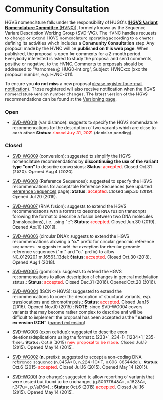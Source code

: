 # Community Consultation

HGVS nomenclature falls under the responsibility of HUGO's ([**HGVS Variant Nomenclature Committee** (HVNC)](../governance/)), formerly known as the Sequence Variant Description Working Group (SVD-WG). The HVNC handles requests to change or extend HGVS nomenclature operating according to a charter defining its activities which includes a **Community Consultation** step. Any proposal made by the HVNC will be **published on this web page**. When published, the proposal is open for comments for a 2-month period. Everybody interested is asked to study the proposal and send comments, positive or negative, to the HVNC. Comments to proposals should be addressed to "Varnomen @ HUGO-int.org", Subject: HVNCxxx (xxx the proposal number, e.g. HVNC-011).

To ensure you **do not miss** a new proposal [please register for e-mail notification](../background/basics/)). Those registered will also receive notification when the HGVS nomenclature version number changes. The latest version of the HGVS recommendations can be found at the [Versioning page](../background/versioning/).

### Open

* [SVD-WG010](SVD-WG010/) (var distance): suggests to specify the HGVS nomenclature recommendations for the description of two variants which are close to each other: **Status**: <font color="red">closed July 31, 2021</font> (decision pending).

### Closed

* [SVD-WG009](SVD-WG009/) (conversion): suggested to simplify the HGVS nomenclature recommendations by **discontinuing the use of the variant type "con"** to describe conversions: **Status**: <font color="red">accepted</font>. Closed Oct.31 (2020). Opened Aug,4 (2020).

* [SVD-WG008](SVD-WG008/) (Reference Sequences): suggested to specify the HGVS recommendations for acceptable Reference Sequences (see updated [Reference Sequences](../background/refseq/) page): **Status**: <font color="red">accepted</font>. Closed Sep.30 (2019). Opened Jul.20 (2019).

* [SVD-WG007](SVD-WG007/) (RNA fusion): suggests to extend the HGVS recommendations with a format to describe RNA fusion transcripts following the format to describe a fusion between two DNA molecules (translocations), i.e. using "::": **Status**: <font color="red">accepted</font>. Closed Jun.30 (2019). Opened Apr.10 (2019).

* [SVD-WG006](SVD-WG006/) (circular DNA): suggests to extend the HGVS recommendations allowing a **"o."** prefix for circular genomic reference sequences.: suggests to add the exception for circular genomic reference sequences ("m." and "o." prefix) to allow NC_012920.1:m.16563_13del: **Status**: <font color="red">accepted</font>. Closed Oct.30 (2018). Opened Aug.1 (2018).

* [SVD-WG005](SVD-WG005/) (gom/lom): suggests to extend the HGVS recommendations to allow description of changes in general methylation status.: **Status**: <font color="red">accepted</font>. Closed Dec.31 (2016). Opened Oct.20 (2016).

* [SVD-WG004](SVD-WG004/) (ISCN<>HGVS): suggested to extend the recommendations to cover the description of structural variants, esp. translocations and chromothripsis.: **Status**: <font color="red">accepted</font>. Closed Jan.15 (2016). Opened Nov.10 (2015).: **NOTE**: since SVD-WG004 covers variants that may become rather complex to describe and will be difficult to implement the proposal has been accepted as the **"named extension ISCN"** ([named extension](../background/versioning/)).

* [SVD-WG003](SVD-WG003/) (exon del/dup): suggested to describe exon deletions/duplications using the format c.(233+1\_234-1)_(1234+1\_1235-1)del.: **Status**: Oct.6 (2015) <font color="red">new proposal to be made</font>. Closed Jul.16 (2015). Opened May 14 (2015).
    
* [SVD-WG002](SVD-WG002/) (**n.** prefix): suggested to accept a non-coding DNA reference sequence (n.345A>G, n.224+1G>T, n.696-38544del).: **Status**: Oct.6 (2015) <font color="red">accepted</font>. Closed Jul.16 (2015). Opened May 14 (2015).
        
* [SVD-WG001](SVD-WG001/) (no change): suggested to allow reporting of variants that were tested but found to be unchanged (g.50377648A=, c.1823A=, r.377u=, p.Val76=). : **Status**: Oct.6 (2015) <font color="red">accepted</font>. Closed Jul.16 (2015). Opened May 14 (2015).